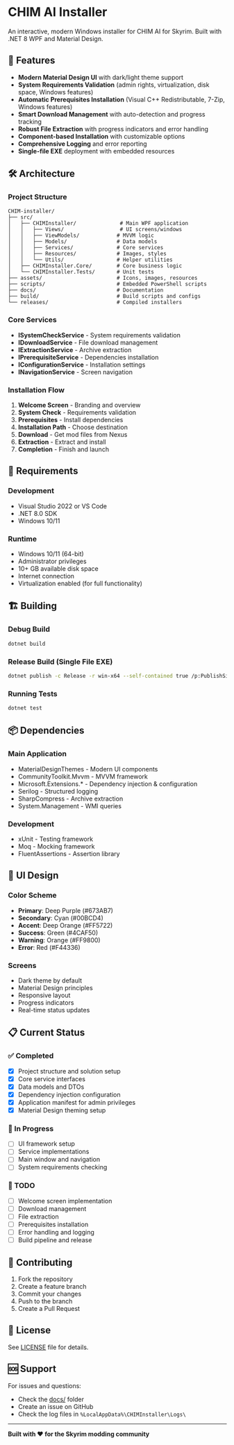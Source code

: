 # CHIM AI Installer

An interactive, modern Windows installer for CHIM AI for Skyrim. Built with .NET 8 WPF and Material Design.

## 🚀 Features

- **Modern Material Design UI** with dark/light theme support
- **System Requirements Validation** (admin rights, virtualization, disk space, Windows features)
- **Automatic Prerequisites Installation** (Visual C++ Redistributable, 7-Zip, Windows features)
- **Smart Download Management** with auto-detection and progress tracking
- **Robust File Extraction** with progress indicators and error handling
- **Component-based Installation** with customizable options
- **Comprehensive Logging** and error reporting
- **Single-file EXE** deployment with embedded resources

## 🛠️ Architecture

### Project Structure
```
CHIM-installer/
├── src/
│   ├── CHIMInstaller/              # Main WPF application
│   │   ├── Views/                  # UI screens/windows
│   │   ├── ViewModels/            # MVVM logic
│   │   ├── Models/                # Data models
│   │   ├── Services/              # Core services
│   │   ├── Resources/             # Images, styles
│   │   └── Utils/                 # Helper utilities
│   ├── CHIMInstaller.Core/        # Core business logic
│   └── CHIMInstaller.Tests/       # Unit tests
├── assets/                        # Icons, images, resources
├── scripts/                       # Embedded PowerShell scripts
├── docs/                          # Documentation
├── build/                         # Build scripts and configs
└── releases/                      # Compiled installers
```

### Core Services

- **ISystemCheckService** - System requirements validation
- **IDownloadService** - File download management
- **IExtractionService** - Archive extraction
- **IPrerequisiteService** - Dependencies installation
- **IConfigurationService** - Installation settings
- **INavigationService** - Screen navigation

### Installation Flow

1. **Welcome Screen** - Branding and overview
2. **System Check** - Requirements validation
3. **Prerequisites** - Install dependencies
4. **Installation Path** - Choose destination
5. **Download** - Get mod files from Nexus
6. **Extraction** - Extract and install
7. **Completion** - Finish and launch

## 🔧 Requirements

### Development
- Visual Studio 2022 or VS Code
- .NET 8.0 SDK
- Windows 10/11

### Runtime
- Windows 10/11 (64-bit)
- Administrator privileges
- 10+ GB available disk space
- Internet connection
- Virtualization enabled (for full functionality)

## 🏗️ Building

### Debug Build
```bash
dotnet build
```

### Release Build (Single File EXE)
```bash
dotnet publish -c Release -r win-x64 --self-contained true /p:PublishSingleFile=true
```

### Running Tests
```bash
dotnet test
```

## 📦 Dependencies

### Main Application
- MaterialDesignThemes - Modern UI components
- CommunityToolkit.Mvvm - MVVM framework
- Microsoft.Extensions.* - Dependency injection & configuration
- Serilog - Structured logging
- SharpCompress - Archive extraction
- System.Management - WMI queries

### Development
- xUnit - Testing framework
- Moq - Mocking framework
- FluentAssertions - Assertion library

## 🎨 UI Design

### Color Scheme
- **Primary**: Deep Purple (#673AB7)
- **Secondary**: Cyan (#00BCD4)
- **Accent**: Deep Orange (#FF5722)
- **Success**: Green (#4CAF50)
- **Warning**: Orange (#FF9800)
- **Error**: Red (#F44336)

### Screens
- Dark theme by default
- Material Design principles
- Responsive layout
- Progress indicators
- Real-time status updates

## 📋 Current Status

### ✅ Completed
- [x] Project structure and solution setup
- [x] Core service interfaces
- [x] Data models and DTOs
- [x] Dependency injection configuration
- [x] Application manifest for admin privileges
- [x] Material Design theming setup

### 🚧 In Progress
- [ ] UI framework setup
- [ ] Service implementations
- [ ] Main window and navigation
- [ ] System requirements checking

### 📝 TODO
- [ ] Welcome screen implementation
- [ ] Download management
- [ ] File extraction
- [ ] Prerequisites installation
- [ ] Error handling and logging
- [ ] Build pipeline and release

## 🤝 Contributing

1. Fork the repository
2. Create a feature branch
3. Commit your changes
4. Push to the branch
5. Create a Pull Request

## 📄 License

See [LICENSE](LICENSE) file for details.

## 🆘 Support

For issues and questions:
- Check the [docs/](docs/) folder
- Create an issue on GitHub
- Check the log files in `%LocalAppData%\CHIMInstaller\Logs\`

---

**Built with ❤️ for the Skyrim modding community** 